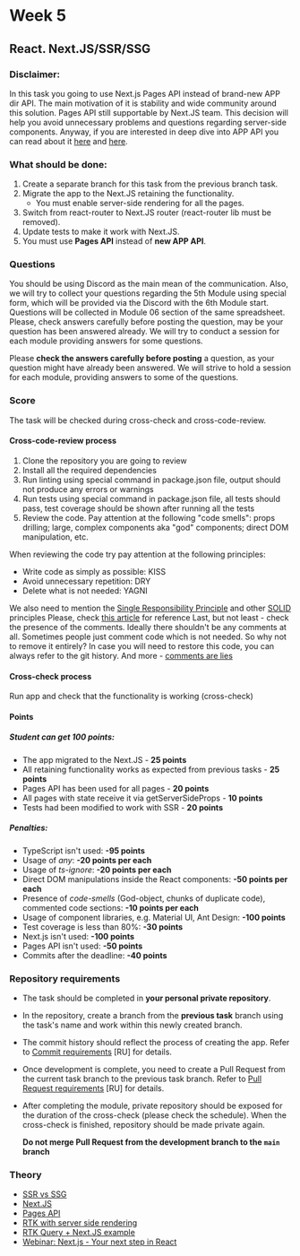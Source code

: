 # Week 5

## React. Next.JS/SSR/SSG

### Disclaimer:

In this task you going to use Next.js Pages API instead of brand-new APP dir API. The main motivation of it is stability and wide community around this solution. Pages API still supportable by Next.JS team. This decision will help you avoid unnecessary problems and questions regarding server-side components. Anyway, if you are interested in deep dive into APP API you can read about it [here](https://nextjs.org/docs/app/building-your-application/routing) and [here](https://github.com/reactjs/rfcs/blob/main/text/0188-server-components.md).

### What should be done:

1. Create a separate branch for this task from the previous branch task.
2. Migrate the app to the Next.JS retaining the functionality.
   - You must enable server-side rendering for all the pages.
3. Switch from react-router to Next.JS router (react-router lib must be removed).
4. Update tests to make it work with Next.JS.
5. You must use **Pages API** instead of **new APP API**.

### Questions

You should be using Discord as the main mean of the communication.
Also, we will try to collect your questions regarding the 5th Module using special form, which will be provided via the Discord with the 6th Module start. Questions will be collected in Module 06 section of the same spreadsheet. Please, check answers carefully before posting the question, may be your question has been answered already.
We will try to conduct a session for each module providing answers for some questions.

Please **check the answers carefully before posting** a question, as your question might have already been answered. We will strive to hold a session for each module, providing answers to some of the questions.

### Score

The task will be checked during cross-check and cross-code-review.

#### Cross-code-review process

1. Clone the repository you are going to review
2. Install all the required dependencies
3. Run linting using special command in package.json file, output should not produce any errors or warnings
4. Run tests using special command in package.json file, all tests should pass, test coverage should be shown after running all the tests
5. Review the code. Pay attention at the following "code smells": props drilling; large, complex components aka "god" components; direct DOM manipulation, etc.

When reviewing the code try pay attention at the following principles:

- Write code as simply as possible: KISS
- Avoid unnecessary repetition: DRY
- Delete what is not needed: YAGNI

We also need to mention the [Single Responsibility Principle](https://en.wikipedia.org/wiki/Single-responsibility_principle) and other [SOLID](https://en.wikipedia.org/wiki/SOLID) principles
Please, check [this article](https://dmitripavlutin.com/7-architectural-attributes-of-a-reliable-react-component/) for reference
Last, but not least - check the presence of the comments. Ideally there shouldn't be any comments at all. Sometimes people just comment code which is not needed. So why not to remove it entirely? In case you will need to restore this code, you can always refer to the git history. And more - [comments are lies](https://blog.devgenius.io/code-should-be-the-one-version-of-the-truth-dont-add-comments-b0bcd8631a9a)

#### Cross-check process

Run app and check that the functionality is working (cross-check)

#### Points

##### Student can get 100 points:

- The app migrated to the Next.JS - **25 points**
- All retaining functionality works as expected from previous tasks - **25 points**
- Pages API has been used for all pages - **20 points**
- All pages with state receive it via getServerSideProps - **10 points**
- Tests had been modified to work with SSR - **20 points**

##### Penalties:

- TypeScript isn't used: **-95 points**
- Usage of _any_: **-20 points per each**
- Usage of _ts-ignore_: **-20 points per each**
- Direct DOM manipulations inside the React components: **-50 points per each**
- Presence of _code-smells_ (God-object, chunks of duplicate code), commented code sections: **-10 points per each**
- Usage of component libraries, e.g. Material UI, Ant Design: **-100 points**
- Test coverage is less than 80%: **-30 points**
- Next.js isn't used: **-100 points**
- Pages API isn't used: **-50 points**
- Commits after the deadline: **-40 points**

### Repository requirements

- The task should be completed in **your personal private repository**.
- In the repository, create a branch from the **previous task** branch using the task's name and work within this newly created branch.
- The commit history should reflect the process of creating the app. Refer to [Commit requirements](https://docs.rs.school/#/git-convention?id=%D0%A2%D1%80%D0%B5%D0%B1%D0%BE%D0%B2%D0%B0%D0%BD%D0%B8%D1%8F-%D0%BA-%D0%B8%D0%BC%D0%B5%D0%BD%D0%B0%D0%BC-%D0%BA%D0%BE%D0%BC%D0%BC%D0%B8%D1%82%D0%BE%D0%B2) [RU] for details.
- Once development is complete, you need to create a Pull Request from the current task branch to the previous task branch. Refer to [Pull Request requirements](https://docs.rs.school/#/pull-request-review-process?id=%D0%A2%D1%80%D0%B5%D0%B1%D0%BE%D0%B2%D0%B0%D0%BD%D0%B8%D1%8F-%D0%BA-pull-request-pr) [RU] for details.
- After completing the module, private repository should be exposed for the duration of the cross-check (please check the schedule). When the cross-check is finished, repository should be made private again.

  **Do not merge Pull Request from the development branch to the `main` branch**

### Theory

- [SSR vs SSG](https://vercel.com/blog/nextjs-server-side-rendering-vs-static-generation)
- [Next.JS](https://nextjs.org/)
- [Pages API](https://nextjs.org/docs/pages)
- [RTK with server side rendering](https://redux-toolkit.js.org/rtk-query/usage/server-side-rendering)
- [RTK Query + Next.JS example](https://github.com/phryneas/ssr-experiments/tree/main/nextjs-blog)
- [Webinar: Next.js - Your next step in React](https://www.youtube.com/watch?v=_iAApVcgr88)
